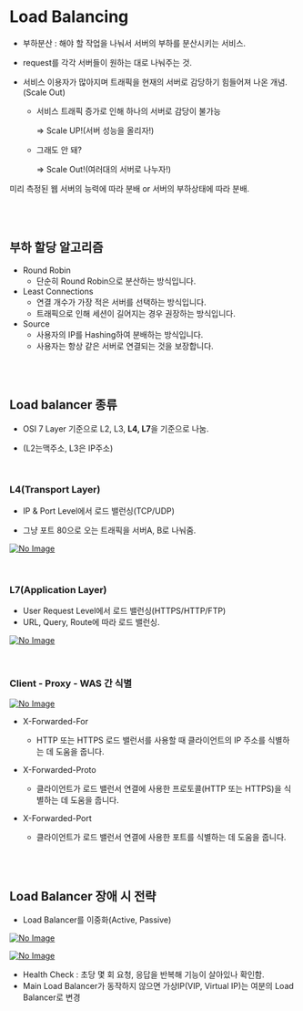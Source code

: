 # Load Balancing

* 부하분산 : 해야 할 작업을 나눠서 서버의 부하를 분산시키는 서비스.

- request를 각각 서버들이 원하는 대로 나눠주는 것.

* 서비스 이용자가 많아지며 트래픽을 현재의 서버로 감당하기 힘들어져 나온 개념.(Scale Out)
  * 서비스 트래픽 증가로 인해 하나의 서버로 감당이 불가능

    => Scale UP!(서버 성능을 올리자!)

  * 그래도 안 돼?

    => Scale Out!(여러대의 서버로 나누자!)

미리 측정된 웹 서버의 능력에 따라 분배 or 서버의 부하상태에 따라 분배.

<br>

<br>

## 부하 할당 알고리즘

- Round Robin
  - 단순히 Round Robin으로 분산하는 방식입니다.
- Least Connections
  - 연결 개수가 가장 적은 서버를 선택하는 방식입니다.
  - 트래픽으로 인해 세션이 길어지는 경우 권장하는 방식입니다.
- Source
  - 사용자의 IP를 Hashing하여 분배하는 방식입니다.
  - 사용자는 항상 같은 서버로 연결되는 것을 보장합니다.

<br>

<br>

## Load balancer 종류

* OSI 7 Layer 기준으로 L2, L3, **L4, L7**을 기준으로 나눔.

* (L2는맥주소, L3은 IP주소)

<br>

### L4(Transport Layer)

* IP & Port Level에서 로드 밸런싱(TCP/UDP)

* 그냥 포트 80으로 오는 트래픽을 서버A, B로 나눠줌. 

[![No Image](https://nesoy.github.io/assets/posts/20180602/5.png)](https://nesoy.github.io/assets/posts/20180602/5.png)

<br>

### L7(Application Layer)

* User Request Level에서 로드 밸런싱(HTTPS/HTTP/FTP)
* URL, Query, Route에 따라 로드 밸런싱.

[![No Image](https://nesoy.github.io/assets/posts/20180602/6.png)](https://nesoy.github.io/assets/posts/20180602/6.png)



<br>

### Client - Proxy - WAS 간 식별 

[![No Image](https://nesoy.github.io/assets/posts/20180602/4.png)](https://nesoy.github.io/assets/posts/20180602/4.png)

- X-Forwarded-For

  - HTTP 또는 HTTPS 로드 밸런서를 사용할 때 클라이언트의 IP 주소를 식별하는 데 도움을 줍니다.

- X-Forwarded-Proto

  - 클라이언트가 로드 밸런서 연결에 사용한 프로토콜(HTTP 또는 HTTPS)을 식별하는 데 도움을 줍니다.

- X-Forwarded-Port

  - 클라이언트가 로드 밸런서 연결에 사용한 포트를 식별하는 데 도움을 줍니다.

<br>

<br>

## Load Balancer 장애 시 전략

- Load Balancer를 이중화(Active, Passive)

[![No Image](https://nesoy.github.io/assets/posts/20180602/7.png)](https://nesoy.github.io/assets/posts/20180602/7.png)



[![No Image](https://nesoy.github.io/assets/posts/20180602/8.gif)](https://nesoy.github.io/assets/posts/20180602/8.gif)

- Health Check : 초당 몇 회 요청, 응답을 반복해 기능이 살아있나 확인함.
- Main Load Balancer가 동작하지 않으면 가상IP(VIP, Virtual IP)는 여분의 Load Balancer로 변경
